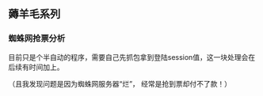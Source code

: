 ## 薅羊毛系列

### 蜘蛛网抢票分析

目前只是个半自动的程序，需要自己先抓包拿到登陆session值，这一块处理会在后续有时间加上。 

（且我发现问题是因为蜘蛛网服务器“烂”， 经常是抢到票却付不了款！）